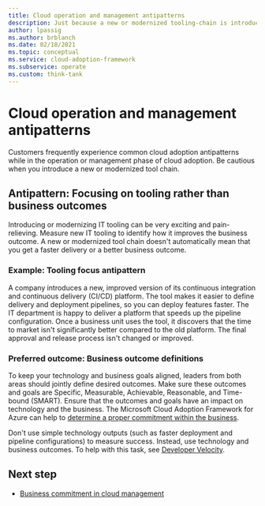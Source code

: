 ```yaml
---
title: Cloud operation and management antipatterns
description: Just because a new or modernized tooling-chain is introduced it does not equate to faster delivery or better business outcome.
author: lpassig
ms.author: brblanch
ms.date: 02/18/2021
ms.topic: conceptual
ms.service: cloud-adoption-framework
ms.subservice: operate
ms.custom: think-tank
---
```


# Cloud operation and management antipatterns

Customers frequently experience common cloud adoption antipatterns while in the operation or management phase of cloud adoption. Be cautious when you introduce a new or modernized tool chain.

## Antipattern: Focusing on tooling rather than business outcomes

Introducing or modernizing IT tooling can be very exciting and pain-relieving. Measure new IT tooling to identify how it improves the business outcome. A new or modernized tool chain doesn't automatically mean that you get a faster delivery or a better business outcome.

### Example: Tooling focus antipattern

A company introduces a new, improved version of its continuous integration and continuous delivery (CI/CD) platform. The tool makes it easier to define delivery and deployment pipelines, so you can deploy features faster. The IT department is happy to deliver a platform that speeds up the pipeline configuration. Once a business unit uses the tool, it discovers that the time to market isn't significantly better compared to the old platform. The final approval and release process isn't changed or improved.

### Preferred outcome: Business outcome definitions

To keep your technology and business goals aligned, leaders from both areas should jointly define desired outcomes. Make sure these outcomes and goals are Specific, Measurable, Achievable, Reasonable, and Time-bound (SMART). Ensure that the outcomes and goals have an impact on technology and the business. The Microsoft Cloud Adoption Framework for Azure can help to [determine a proper commitment within the business](/azure/cloud-adoption-framework/manage/considerations/commitment).

Don't use simple technology outputs (such as faster deployment and pipeline configurations) to measure success. Instead, use technology and business outcomes. To help with this task, see [Developer Velocity](https://azure.microsoft.com/overview/developer-velocity/).

## Next step

- [Business commitment in cloud management](/azure/cloud-adoption-framework/manage/considerations/commitment)